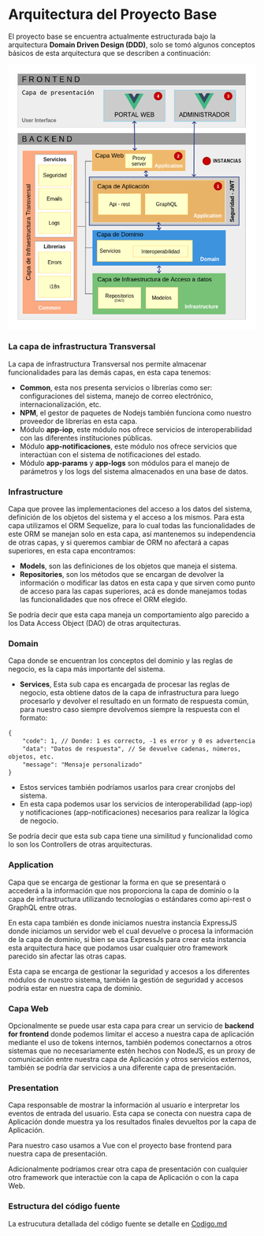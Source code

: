 Arquitectura del Proyecto Base
=

El proyecto base se encuentra actualmente estructurada bajo la arquitectura  **Domain Driven Design (DDD)**, solo se tomó algunos conceptos básicos de esta arquitectura que se describen a continuación:

![arquitectura ddd](img/arquitectura_ddd.png)

### La capa de infrastructura Transversal

La capa de infrastructura Transversal nos permite almacenar funcionalidades para las demás capas, en esta capa tenemos:

- **Common**, esta nos presenta servicios o librerías como ser: configuraciones del sistema, manejo de correo electrónico, internacionalización, etc.
- **NPM**, el gestor de paquetes de Nodejs también funciona como nuestro proveedor de librerías en esta capa.
- Módulo **app-iop**, este módulo nos ofrece servicios de interoperabilidad con las diferentes instituciones públicas.
- Módulo **app-notificaciones**, este módulo nos ofrece servicios que interactúan con el sistema de notificaciones del estado.
- Módulo **app-params** y **app-logs** son módulos para el manejo de parámetros y los logs del sistema almacenados en una base de datos.

### Infrastructure

Capa que provee las implementaciones del acceso a los datos del sistema, definición de los objetos del sistema y el acceso a los mismos. Para esta capa utilizamos el ORM Sequelize, para lo cual todas las funcionalidades de este ORM se manejan solo en esta capa, así mantenemos su independencia de otras capas, y si queremos cambiar de ORM no afectará a capas superiores, en esta capa encontramos:

- **Models**, son las definiciones de los objetos que maneja el sistema.
- **Repositories**, son los métodos que se encargan de devolver la información o modificar las datos en esta capa y que sirven como punto de acceso para las capas superiores, acá es donde manejamos todas las funcionalidades que nos ofrece el ORM elegido.

Se podría decir que esta capa maneja un comportamiento algo parecido a los Data Access Object (DAO) de otras arquitecturas.

### Domain

Capa donde se encuentran los conceptos del dominio y las reglas de negocio, es la capa más importante del sistema.

- **Services**, Esta sub capa es encargada de procesar las reglas de negocio, esta obtiene datos de la capa de infrastructura para luego procesarlo y devolver el resultado en un formato de respuesta común, para nuestro caso siempre devolvemos siempre la respuesta con el formato:

```
{
	"code": 1, // Donde: 1 es correcto, -1 es error y 0 es advertencia
	"data": "Datos de respuesta", // Se devuelve cadenas, números, objetos, etc.
	"message": "Mensaje personalizado"
}
```

- Estos services también podríamos usarlos para crear cronjobs del sistema.
- En esta capa podemos usar los servicios de interoperabilidad (app-iop) y notificaciones (app-notificaciones) necesarios para realizar la lógica de negocio.

Se podría decir que esta sub capa tiene una similitud y funcionalidad como lo son los Controllers de otras arquitecturas.

### Application

Capa que se encarga de gestionar la forma en que se presentará o accederá a la información que nos proporciona la capa de dominio o la capa de infrastructura utilizando tecnologías o estándares como api-rest o GraphQL entre otras.

En esta capa también es donde iniciamos nuestra instancia ExpressJS donde iniciamos un servidor web el cual devuelve o procesa la información de la capa de dominio, si bien se usa ExpressJs para crear esta instancia esta arquitectura hace que podamos usar cualquier otro framework parecido sin afectar las otras capas.

Esta capa se encarga de gestionar la seguridad y accesos a los diferentes módulos de nuestro sistema, también la gestión de seguridad y accesos podría estar en nuestra capa de dominio.

### Capa Web

Opcionalmente se puede usar esta capa para crear un servicio de **backend for frontend** donde podemos limitar el acceso a nuestra capa de aplicación mediante el uso de tokens internos, también podemos conectarnos a otros sistemas que no necesariamente estén hechos con NodeJS, es un proxy de comunicación entre nuestra capa de Aplicación y otros servicios externos, también se podría dar servicios a una diferente capa de presentación.

### Presentation

Capa responsable de  mostrar la información al usuario e interpretar los eventos de entrada del usuario. Esta capa se conecta con nuestra capa de Aplicación donde muestra ya los resultados finales devueltos por la capa de Aplicación.

Para nuestro caso usamos a Vue con el proyecto base frontend para nuestra capa de presentación.

Adicionalmente podríamos crear otra capa de presentación con cualquier otro framework que interactúe con la capa de Aplicación o con la capa Web.

### Estructura del código fuente

La estrucutura detallada del código fuente se detalle en [Codigo.md](Codigo.md)
